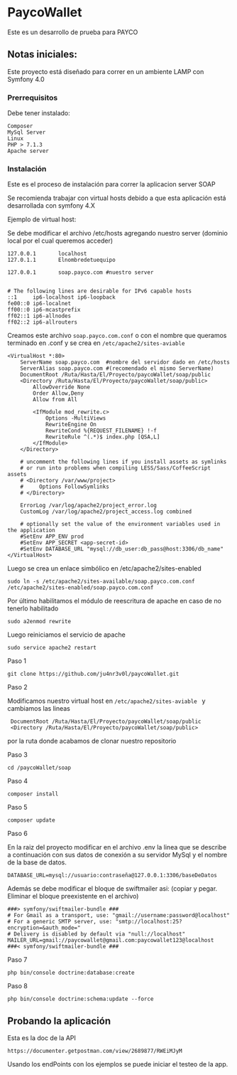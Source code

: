 # PaycoWallet

Este es un desarrollo de prueba para PAYCO

## Notas iniciales:

Este proyecto está diseñado para correr en un ambiente LAMP con Symfony 4.0

### Prerrequisitos

Debe tener instalado:

```
Composer
MySql Server
Linux
PHP > 7.1.3
Apache server
```

### Instalación


Este es el proceso de instalación para correr la aplicacion server SOAP

Se recomienda trabajar con virtual hosts debido a que esta aplicación está desarrollada con symfony 4.X

Ejemplo de virtual host:

Se debe modificar el archivo /etc/hosts agregando nuestro server (dominio local por el cual queremos acceder)


``` 
127.0.0.1       localhost
127.0.1.1       Elnombredetuequipo

127.0.0.1       soap.payco.com #nuestro server


# The following lines are desirable for IPv6 capable hosts
::1     ip6-localhost ip6-loopback
fe00::0 ip6-localnet
ff00::0 ip6-mcastprefix
ff02::1 ip6-allnodes
ff02::2 ip6-allrouters

```

Creamos este archivo ```
                     soap.payco.com.conf
                     ``` o con el nombre que queramos terminado en .conf y se crea en ```/etc/apache2/sites-aviable 
                    ```

```
<VirtualHost *:80>
    ServerName soap.payco.com  #nombre del servidor dado en /etc/hosts
    ServerAlias soap.payco.com #(recomendado el mismo ServerName)
    DocumentRoot /Ruta/Hasta/El/Proyecto/paycoWallet/soap/public
    <Directory /Ruta/Hasta/El/Proyecto/paycoWallet/soap/public>
        AllowOverride None
        Order Allow,Deny
        Allow from All

        <IfModule mod_rewrite.c>
            Options -MultiViews
            RewriteEngine On
            RewriteCond %{REQUEST_FILENAME} !-f
            RewriteRule ^(.*)$ index.php [QSA,L]
        </IfModule>
    </Directory>

    # uncomment the following lines if you install assets as symlinks
    # or run into problems when compiling LESS/Sass/CoffeeScript assets
    # <Directory /var/www/project>
    #     Options FollowSymlinks
    # </Directory>

    ErrorLog /var/log/apache2/project_error.log
    CustomLog /var/log/apache2/project_access.log combined

    # optionally set the value of the environment variables used in the application
    #SetEnv APP_ENV prod
    #SetEnv APP_SECRET <app-secret-id>
    #SetEnv DATABASE_URL "mysql://db_user:db_pass@host:3306/db_name"
</VirtualHost>

```


Luego se crea un enlace simbólico en /etc/apache2/sites-enabled

```
sudo ln -s /etc/apache2/sites-available/soap.payco.com.conf /etc/apache2/sites-enabled/soap.payco.com.conf

```

Por último habilitamos el módulo de reescritura de apache en caso de no tenerlo habilitado

```
sudo a2enmod rewrite
```

Luego reiniciamos el servicio de apache

```
sudo service apache2 restart
```

Paso 1

```
git clone https://github.com/ju4nr3v0l/paycoWallet.git
```


Paso 2

Modificamos nuestro virtual host en ```/etc/apache2/sites-aviable ``` y cambiamos las lineas 
```
 DocumentRoot /Ruta/Hasta/El/Proyecto/paycoWallet/soap/public
 <Directory /Ruta/Hasta/El/Proyecto/paycoWallet/soap/public>
```
 por la ruta donde acabamos de clonar nuestro repositorio

Paso 3

```
cd /paycoWallet/soap
```

Paso 4

```
composer install
```

Paso 5

```
composer update
```

Paso 6

En la raiz del proyecto modificar en el archivo .env la linea que se describe a continuación con sus datos de conexión a su servidor MySql y el nombre de la base de datos. 

```
DATABASE_URL=mysql://usuario:contraseña@127.0.0.1:3306/baseDeDatos
```

Además se debe modificar el bloque de swiftmailer asi: (copiar y pegar. Eliminar el bloque preexistente en el archivo)

```
###> symfony/swiftmailer-bundle ###
# For Gmail as a transport, use: "gmail://username:password@localhost"
# For a generic SMTP server, use: "smtp://localhost:25?encryption=&auth_mode="
# Delivery is disabled by default via "null://localhost"
MAILER_URL=gmail://paycowallet@gmail.com:paycowallet123@localhost
###< symfony/swiftmailer-bundle ###
```


Paso 7

```
php bin/console doctrine:database:create
```

Paso 8

```
php bin/console doctrine:schema:update --force
```





## Probando la aplicación

Esta es la doc de la API

```
https://documenter.getpostman.com/view/2689877/RWEiMJyM
```

Usando los endPoints con los ejemplos se puede iniciar el testeo de la app.


